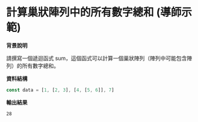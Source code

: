 # 計算巢狀陣列中的所有數字總和  (導師示範)

**背景說明**

請撰寫一個遞迴函式 sum，這個函式可以計算一個巢狀陣列（陣列中可能包含陣列）的所有數字總和。

 
**資料結構**

```javascript
const data = [1, [2, 3], [4, [5, 6]], 7]
```

**輸出結果**

```text
28
```

